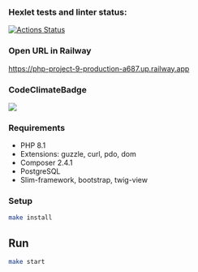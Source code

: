 ### Hexlet tests and linter status:
[![Actions Status](https://github.com/bersyatina/php-project-9/workflows/hexlet-check/badge.svg)](https://github.com/bersyatina/php-project-9/actions)

### Open URL in Railway
https://php-project-9-production-a687.up.railway.app

### CodeClimateBadge
<a href="https://codeclimate.com/github/bersyatina/php-project-9/maintainability"><img src="https://api.codeclimate.com/v1/badges/2eedc40500a693652ba0/maintainability" /></a>

### Requirements
- PHP 8.1
- Extensions: guzzle, curl, pdo, dom
- Composer 2.4.1
- PostgreSQL
- Slim-framework, bootstrap, twig-view

### Setup

```bash
make install
```

## Run

```bash
make start
```